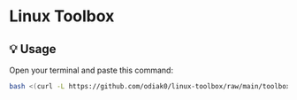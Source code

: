 # Linux Toolbox

## 💡 Usage

Open your terminal and paste this command:
```bash
bash <(curl -L https://github.com/odiak0/linux-toolbox/raw/main/toolbox.sh)
```